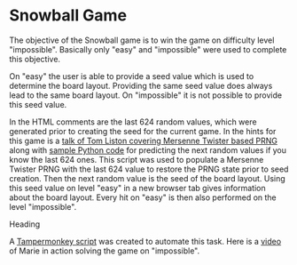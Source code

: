 # Snowball Game
The objective of the Snowball game is to win the game on difficulty level "impossible".
Basically only "easy" and "impossible" were used to complete this objective.

On "easy" the user is able to provide a seed value which is used to determine the board layout. Providing the same seed value does always lead to the same board layout.
On "impossible" it is not possible to provide this seed value.

In the HTML comments are the last 624 random values, which were generated prior to creating the seed for the current game.
In the hints for this game is a [talk of Tom Liston covering Mersenne Twister based PRNG ](https://www.youtube.com/watch?v=Jo5Nlbqd-Vg) along with [sample Python code](https://github.com/tliston/mt19937) for predicting the next random values if you know the last 624 ones.
This script was used to populate a Mersenne Twister PRNG with the last 624 value to restore the PRNG state prior to seed creation.
Then the next random value is the seed of the board layout.
Using this seed value on level "easy" in a new browser tab gives information about the board layout. Every hit on "easy" is then also performed on the level "impossible".

Heading

A [Tampermonkey script](https://github.com/joergschwarzwaelder/hhc2020/blob/master/Additional/snowball.tampermonkey) was created to automate this task.
Here is a [video](https://github.com/joergschwarzwaelder/hhc2020/blob/master/Additional/Holiday%20Hack%20Challenge%202020%20-%20Snowball%20-%20Marie.webm) of Marie in action solving the game on "impossible".
<!--stackedit_data:
eyJoaXN0b3J5IjpbMTUwMDIyMjM0NSwtMjAxNzMxODI2OSw3Mz
A5OTgxMTZdfQ==
-->